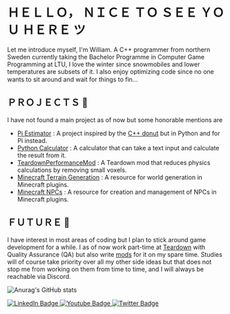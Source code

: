 # ＨＥＬＬＯ， ＮＩＣＥ ＴＯ ＳＥＥ ＹＯＵ ＨＥＲＥ ツ
Let me introduce myself, I'm William. A C++ programmer from northern Sweden currently taking the Bachelor Programme in Computer Game Programming at LTU, I love the winter since snowmobiles and lower temperatures are subsets of it. I also enjoy optimizing code since no one wants to sit around and wait for things to fin... <img src="https://media.tenor.com/On7kvXhzml4AAAAj/loading-gif.gif" width=15><br>

## ＰＲＯＪＥＣＴＳ 🌿
I have not found a main project as of now but some honorable mentions are
- [Pi Estimator](https://github.com/CoolJWB/Pi-Estimator) : A project inspired by the [C++ donut](https://www.a1k0n.net/2011/07/20/donut-math.html) but in Python and for Pi instead.
- [Python Calculator](https://github.com/CoolJWB/Python-Calculator) : A calculator that can take a text input and calculate the result from it.
- [TeardownPerformanceMod](https://github.com/CoolJWB/TeardownPerformanceMod) : A Teardown mod that reduces physics calculations by removing small voxels.
- [Minecraft Terrain Generation](https://www.spigotmc.org/threads/how-to-create-a-custom-world-generator.545616/#post-4359392) : A resource for world generation in Minecraft plugins.
- [Minecraft NPCs](https://www.spigotmc.org/threads/how-to-create-and-modify-npcs.400753/) : A resource for creation and management of NPCs in Minecraft plugins.

## ＦＵＴＵＲＥ 👀
I have interest in most areas of coding but I plan to stick around game development for a while.
I as of now work part-time at [Teardown](https://teardowngame.com/) with Quality Assurance (QA) but also write [mods](https://steamcommunity.com/id/CoolJWB/myworkshopfiles/) for it on my spare time. Studies will of course take priority over all my other side ideas but that does not stop me from working on them from time to time, and I will always be reachable via Discord.

![Anurag's GitHub stats](https://github-readme-stats.vercel.app/api?username=CoolJWB&theme=&title_color=86d72f&icon_color=699721&text_color=ffffff&bg_color=0d1117&border_color=0d1117&show_icons=true&count_private=true)

<div id="badges">
  <a href="https://www.linkedin.com/in/william-bergh-609a9b209/">
    <img src="https://img.shields.io/badge/LinkedIn-blue?style=for-the-badge&logo=linkedin&logoColor=white" alt="LinkedIn Badge"/>
  </a>
  <a href="https://www.youtube.com/channel/UCl76hyqeexPMHGHn1sM96Og">
    <img src="https://img.shields.io/badge/YouTube-red?style=for-the-badge&logo=youtube&logoColor=white" alt="Youtube Badge"/>
  </a>
  <a href="https://twitter.com/CoolJWB">
    <img src="https://img.shields.io/badge/Twitter-blue?style=for-the-badge&logo=twitter&logoColor=white" alt="Twitter Badge"/>
  </a>
</div>
